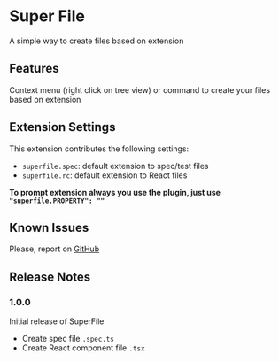 # Super File

A simple way to create files based on extension

## Features

Context menu (right click on tree view) or command to create your files based on extension

## Extension Settings

This extension contributes the following settings:

- `superfile.spec`: default extension to spec/test files
- `superfile.rc`: default extension to React files

**To prompt extension always you use the plugin, just use `"superfile.PROPERTY": ""`**

## Known Issues

Please, report on [GitHub](https://github.com/g4rcez/superfile)

## Release Notes

### 1.0.0

Initial release of SuperFile

- Create spec file `.spec.ts`
- Create React component file `.tsx`
